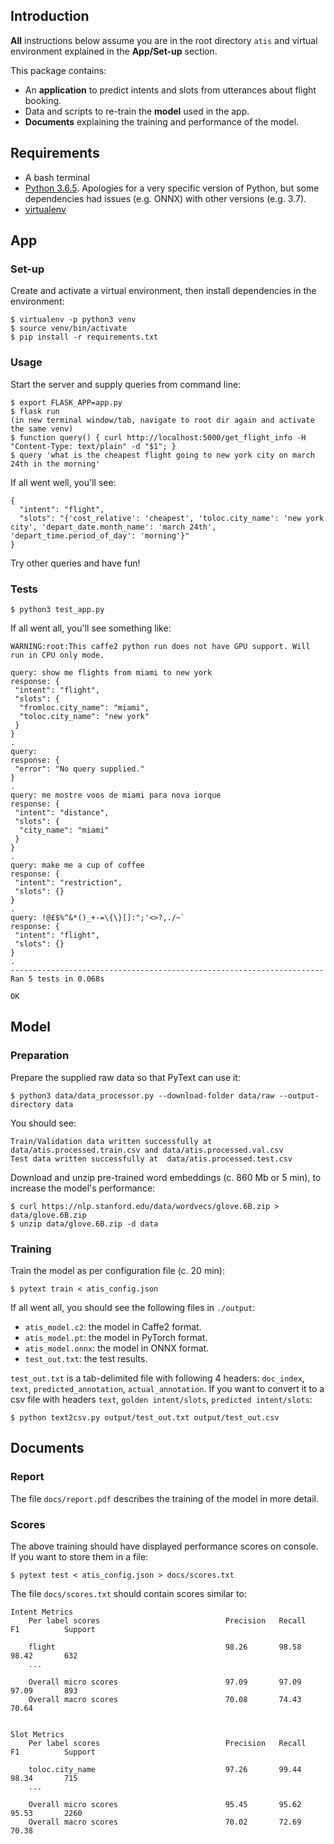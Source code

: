 ## Introduction

**All** instructions below assume you are in the root directory `atis` and virtual environment explained in the **App/Set-up** section.

This package contains:
* An **application** to predict intents and slots from utterances about flight booking.
* Data and scripts to re-train the **model** used in the app.
* **Documents** explaining the training and performance of the model.

## Requirements
* A bash terminal
* [Python 3.6.5](https://www.python.org/downloads/). Apologies for a very specific version of Python, but some dependencies had issues (e.g. ONNX) with other versions (e.g. 3.7).
* [virtualenv](https://virtualenv.pypa.io/en/latest/installation/)

## App

### Set-up
Create and activate a virtual environment, then install dependencies in the environment:
```
$ virtualenv -p python3 venv
$ source venv/bin/activate
$ pip install -r requirements.txt
```

### Usage
Start the server and supply queries from command line:
```
$ export FLASK_APP=app.py
$ flask run
(in new terminal window/tab, navigate to root dir again and activate the same venv)
$ function query() { curl http://localhost:5000/get_flight_info -H "Content-Type: text/plain" -d "$1"; }
$ query 'what is the cheapest flight going to new york city on march 24th in the morning'
```

If all went well, you'll see:
```
{
  "intent": "flight", 
  "slots": "{'cost_relative': 'cheapest', 'toloc.city_name': 'new york city', 'depart_date.month_name': 'march 24th', 'depart_time.period_of_day': 'morning'}"
}
```

Try other queries and have fun!

### Tests
```
$ python3 test_app.py
```

If all went all, you'll see something like:
```
WARNING:root:This caffe2 python run does not have GPU support. Will run in CPU only mode.

query: show me flights from miami to new york
response: {
 "intent": "flight",
 "slots": {
  "fromloc.city_name": "miami",
  "toloc.city_name": "new york"
 }
}
.
query: 
response: {
 "error": "No query supplied."
}
.
query: me mostre voos de miami para nova iorque
response: {
 "intent": "distance",
 "slots": {
  "city_name": "miami"
 }
}
.
query: make me a cup of coffee
response: {
 "intent": "restriction",
 "slots": {}
}
.
query: !@£$%^&*()_+-=\{\}[]:";'<>?,./~`
response: {
 "intent": "flight",
 "slots": {}
}
.
----------------------------------------------------------------------
Ran 5 tests in 0.068s

OK
```

## Model

### Preparation
Prepare the supplied raw data so that PyText can use it:
```
$ python3 data/data_processor.py --download-folder data/raw --output-directory data
```

You should see:
```
Train/Validation data written successfully at  data/atis.processed.train.csv and data/atis.processed.val.csv
Test data written successfully at  data/atis.processed.test.csv
```

Download and unzip pre-trained word embeddings (c. 860 Mb or 5 min), to increase the model's performance:
```
$ curl https://nlp.stanford.edu/data/wordvecs/glove.6B.zip > data/glove.6B.zip
$ unzip data/glove.6B.zip -d data
```

### Training
Train the model as per configuration file (c. 20 min):

```
$ pytext train < atis_config.json
```

If all went all, you should see the following files in `./output`:
* `atis_model.c2`: the model in Caffe2 format.	
* `atis_model.pt`: the model in PyTorch format.
* `atis_model.onnx`: the model in ONNX format.
* `test_out.txt`: the test results.

`test_out.txt` is a tab-delimited file with following 4 headers: `doc_index`, `text`, `predicted_annotation`, `actual_annotation`. If you want to convert it to a csv file with headers `text`, `golden intent/slots`, `predicted intent/slots`: 
```
$ python text2csv.py output/test_out.txt output/test_out.csv
```
## Documents

### Report
The file `docs/report.pdf` describes the training of the model in more detail.

### Scores
The above training should have displayed performance scores on console. If you want to store them in a file:
```
$ pytext test < atis_config.json > docs/scores.txt
```

The file `docs/scores.txt` should contain scores similar to:
```
Intent Metrics
	Per label scores                        	Precision 	Recall    	F1        	Support   

	flight                                  	98.26     	98.58     	98.42     	632       
	...        

	Overall micro scores                    	97.09     	97.09     	97.09     	893       
	Overall macro scores                    	70.08     	74.43     	70.64     


Slot Metrics
	Per label scores                        	Precision 	Recall    	F1        	Support   

	toloc.city_name                         	97.26     	99.44     	98.34     	715       
	...        

	Overall micro scores                    	95.45     	95.62     	95.53     	2260      
	Overall macro scores                    	70.02     	72.69     	70.38     
```